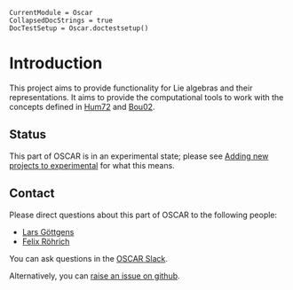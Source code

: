 ```@meta
CurrentModule = Oscar
CollapsedDocStrings = true
DocTestSetup = Oscar.doctestsetup()
```

# Introduction

This project aims to provide functionality for Lie algebras and their representations.
It aims to provide the computational tools to work with the concepts defined in [Hum72](@cite) and [Bou02](@cite).

## Status

This part of OSCAR is in an experimental state; please see [Adding new projects to experimental](@ref) for what this means.

## Contact

Please direct questions about this part of OSCAR to the following people:
* [Lars Göttgens](https://lgoe.li/)
* [Felix Röhrich](https://www.art.rwth-aachen.de/cms/~xlgua)

You can ask questions in the [OSCAR Slack](https://www.oscar-system.org/community/#slack).

Alternatively, you can [raise an issue on github](https://www.oscar-system.org/community/#how-to-report-issues).

